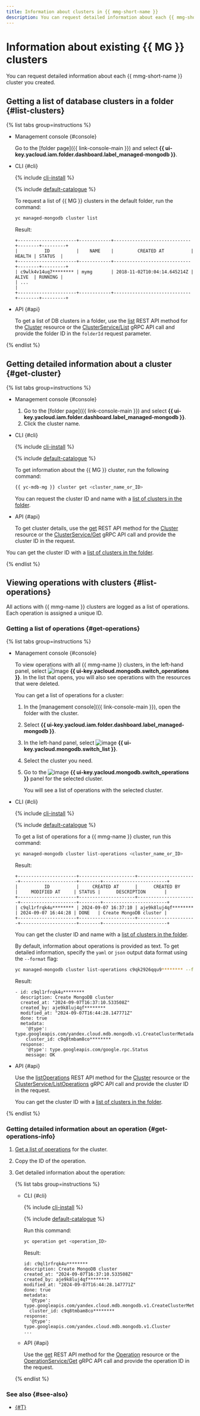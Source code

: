 ```yaml
---
title: Information about clusters in {{ mmg-short-name }}
description: You can request detailed information about each {{ mmg-short-name }} cluster you created. To get a list of database clusters in a folder, go to the folder page and select {{ mmg-name }}.
---
```


# Information about existing {{ MG }} clusters

You can request detailed information about each {{ mmg-short-name }} cluster you created.

## Getting a list of database clusters in a folder {#list-clusters}

{% list tabs group=instructions %}

- Management console {#console}

  Go to the [folder page]({{ link-console-main }}) and select **{{ ui-key.yacloud.iam.folder.dashboard.label_managed-mongodb }}**.

- CLI {#cli}

  {% include [cli-install](../../_includes/cli-install.md) %}

  {% include [default-catalogue](../../_includes/default-catalogue.md) %}

  To request a list of {{ MG }} clusters in the default folder, run the command:

  ```bash
  yc managed-mongodb cluster list
  ```

  Result:

  ```text
  +----------------------+------------+-----------------------------+--------+---------+
  |          ID          |    NAME    |         CREATED AT          | HEALTH | STATUS  |
  +----------------------+------------+-----------------------------+--------+---------+
  | c9wlk4v14uq7******** | mymg       | 2018-11-02T10:04:14.645214Z | ALIVE  | RUNNING |
  | ...                                                                                |
  +----------------------+------------+-----------------------------+--------+---------+
  ```

- API {#api}

  To get a list of DB clusters in a folder, use the [list](../api-ref/Cluster/list.md) REST API method for the [Cluster](../api-ref/Cluster/index.md) resource or the [ClusterService/List](../api-ref/grpc/Cluster/list.md) gRPC API call and provide the folder ID in the `folderId` request parameter.

{% endlist %}

## Getting detailed information about a cluster {#get-cluster}

{% list tabs group=instructions %}

- Management console {#console}

  1. Go to the [folder page]({{ link-console-main }}) and select **{{ ui-key.yacloud.iam.folder.dashboard.label_managed-mongodb }}**.
  1. Click the cluster name.

- CLI {#cli}

  {% include [cli-install](../../_includes/cli-install.md) %}

  {% include [default-catalogue](../../_includes/default-catalogue.md) %}

  To get information about the {{ MG }} cluster, run the following command:

  ```bash
  {{ yc-mdb-mg }} cluster get <cluster_name_or_ID>
  ```

  You can request the cluster ID and name with a [list of clusters in the folder](#list-clusters).

- API {#api}

  To get cluster details, use the [get](../api-ref/Cluster/get.md) REST API method for the [Cluster](../api-ref/Cluster/index.md) resource or the [ClusterService/Get](../api-ref/grpc/Cluster/get.md) gRPC API call and provide the cluster ID in the request.

You can get the cluster ID with a [list of clusters in the folder](#list-clusters).

{% endlist %}

## Viewing operations with clusters {#list-operations}

All actions with {{ mmg-name }} clusters are logged as a list of operations. Each operation is assigned a unique ID.

### Getting a list of operations {#get-operations}

{% list tabs group=instructions %}

- Management console {#console}

  To view operations with all {{ mmg-name }} clusters, in the left-hand panel, select ![image](../../_assets/console-icons/list-check.svg) **{{ ui-key.yacloud.mongodb.switch_operations }}**. In the list that opens, you will also see operations with the resources that were deleted.

  You can get a list of operations for a cluster:

  1. In the [management console]({{ link-console-main }}), open the folder with the cluster.
  1. Select **{{ ui-key.yacloud.iam.folder.dashboard.label_managed-mongodb }}**.
  1. In the left-hand panel, select ![image](../../_assets/console-icons/cubes-3.svg) **{{ ui-key.yacloud.mongodb.switch_list }}**.
  1. Select the cluster you need.
  1. Go to the ![image](../../_assets/console-icons/list-check.svg) **{{ ui-key.yacloud.mongodb.switch_operations }}** panel for the selected cluster.

     You will see a list of operations with the selected cluster.

- CLI {#cli}

  {% include [cli-install](../../_includes/cli-install.md) %}

  {% include [default-catalogue](../../_includes/default-catalogue.md) %}

  To get a list of operations for a {{ mmg-name }} cluster, run this command:

  ```bash
  yc managed-mongodb cluster list-operations <cluster_name_or_ID>
  ```

  Result:

  ```text
  +----------------------+---------------------+----------------------+---------------------+--------+------------------------+
  |          ID          |     CREATED AT      |      CREATED BY      |     MODIFIED AT     | STATUS |      DESCRIPTION       |
  +----------------------+---------------------+----------------------+---------------------+--------+------------------------+
  | c9ql1rfrqk4u******** | 2024-09-07 16:37:10 | aje9k8luj4qf******** | 2024-09-07 16:44:28 | DONE   | Create MongoDB cluster |
  +----------------------+---------------------+----------------------+---------------------+--------+------------------------+
  ```

  You can get the cluster ID and name with a [list of clusters in the folder](#list-clusters).

  By default, information about operations is provided as text. To get detailed information, specify the `yaml` or `json` output data format using the `--format` flag:

  ```bash
  yc managed-mongodb cluster list-operations c9qk2926qqu9******** --format yaml
  ```

  Result:

  ```text
  - id: c9ql1rfrqk4u********
    description: Create MongoDB cluster
    created_at: "2024-09-07T16:37:10.533508Z"
    created_by: aje9k8luj4qf********
    modified_at: "2024-09-07T16:44:28.147771Z"
    done: true
    metadata:
      '@type': type.googleapis.com/yandex.cloud.mdb.mongodb.v1.CreateClusterMetadata
      cluster_id: c9q8tmbam8co********
    response:
      '@type': type.googleapis.com/google.rpc.Status
      message: OK
  ```

- API {#api}

  Use the [listOperations](../api-ref/Cluster/listOperations.md) REST API method for the [Cluster](../api-ref/Cluster/index.md) resource or the [ClusterService/ListOperations](../api-ref/grpc/Cluster/listOperations.md) gRPC API call and provide the cluster ID in the request.

  You can get the cluster ID with a [list of clusters in the folder](#list-clusters).

{% endlist %}

### Getting detailed information about an operation {#get-operations-info}

1. [Get a list of operations](#get-operations) for the cluster.
1. Copy the ID of the operation.
1. Get detailed information about the operation:

   {% list tabs group=instructions %}

   - CLI {#cli}

     {% include [cli-install](../../_includes/cli-install.md) %}

     {% include [default-catalogue](../../_includes/default-catalogue.md) %}

     Run this command:

     ```bash
     yc operation get <operation_ID>
     ```

     Result:

     ```text
     id: c9ql1rfrqk4u********
     description: Create MongoDB cluster
     created_at: "2024-09-07T16:37:10.533508Z"
     created_by: aje9k8luj4qf********
     modified_at: "2024-09-07T16:44:28.147771Z"
     done: true
     metadata:
       '@type': type.googleapis.com/yandex.cloud.mdb.mongodb.v1.CreateClusterMetadata
       cluster_id: c9q8tmbam8co********
     response:
       '@type': type.googleapis.com/yandex.cloud.mdb.mongodb.v1.Cluster
     ...
     ```

   - API {#api}

     Use the [get](../api-ref/Cluster/get.md) REST API method for the [Operation](../api-ref/Operation/index.md) resource or the [OperationService/Get](../api-ref/grpc/Operation/get.md) gRPC API call and provide the operation ID in the request.

   {% endlist %}

### See also {#see-also}

* [{#T}](../../api-design-guide/concepts/about-async.md)

